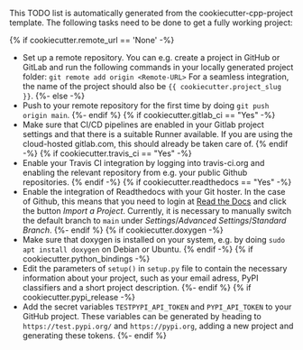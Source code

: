 This TODO list is automatically generated from the cookiecutter-cpp-project template.
The following tasks need to be done to get a fully working project:

{% if cookiecutter.remote_url == 'None' -%}
* Set up a remote repository. You can e.g. create a project in GitHub or GitLab and run
  the following commands in your locally generated project folder: `git remote add origin <Remote-URL>`
  For a seamless integration, the name of the project should also be `{{ cookiecutter.project_slug }}`.
{%- else -%}
* Push to your remote repository for the first time by doing `git push origin main`.
{%- endif %}
{% if cookiecutter.gitlab_ci == "Yes" -%}
* Make sure that CI/CD pipelines are enabled in your Gitlab project settings and that
  there is a suitable Runner available. If you are using the cloud-hosted gitlab.com,
  this should already be taken care of.
{% endif -%}
{% if cookiecutter.travis_ci == "Yes" -%}
* Enable your Travis CI integration by logging into travis-ci.org and enabling the
  relevant repository from e.g. your public Github repositories.
{% endif -%}
{% if cookiecutter.readthedocs == "Yes" -%}
* Enable the integration of Readthedocs with your Git hoster. In the case of Github, this means
  that you need to login at [Read the Docs](https://readthedocs.org) and click the button
  *Import a Project*. Currently, it is necessary to manually switch the default branch to `main`
  under *Settings*/*Advanced Settings*/*Standard Branch*.
{%- endif %}
{% if cookiecutter.doxygen -%}
* Make sure that doxygen is installed on your system, e.g. by doing `sudo apt install doxygen`
  on Debian or Ubuntu.
{% endif -%}
{% if cookiecutter.python_bindings -%}
* Edit the parameters of `setup()` in `setup.py` file to contain the necessary information
  about your project, such as your email adress, PyPI classifiers and a short project description.
{%- endif %}
{% if cookiecutter.pypi_release -%}
* Add the secret variables `TESTPYPI_API_TOKEN` and `PYPI_API_TOKEN` to your GitHub project.
  These variables can be generated by heading to `https://test.pypi.org/` and `https://pypi.org`,
  adding a new project and generating these tokens.
{%- endif %}